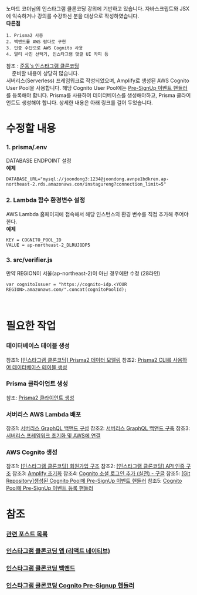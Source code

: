노마드 코더님의 인스타그램 클론코딩 강의에 기반하고 있습니다.
자바스크립트와 JSX에 익숙하거나 강의를 수강하신 분을 대상으로 작성하였습니다.  
**다른점**
```
1. Prisma2 사용
2. 백앤드를 AWS 람다로 구현
3. 인증 수단으로 AWS Cognito 사용
4. 멀티 사진 선택기, 인스타그램 댓글 UI 카피 등
```
참조 : [준동's 인스타그램 클론코딩 ](https://joondong.tistory.com/92)  
&nbsp;
&nbsp;
준비할 내용이 상당히 많습니다.  
서버리스(Serverless) 프레임워크로 작성되었으며, Amplify로 생성된 AWS Cognito User Pool을 사용합니다. 해당 Cognito User Pool에는 [Pre-SignUp 이벤트 핸들러](https://github.com/JoonDong2/instagureng-cognito-presignup)를 등록해야 합니다. 
Prisma를 사용하여 데이터베이스를 생성해야하고, Prisma 클라이언트도 생성해야 합니다.
상세한 내용은 아래 링크를 걸어 두었습니다.
# 수정할 내용
### 1. prisma/.env
DATABASE ENDPOINT 설정  
**예제**
```
DATABASE_URL="mysql://joondong3:1234@joondong.avnpe1bdkren.ap-northeast-2.rds.amazonaws.com/instagureng?connection_limit=5"
```
### 2. Lambda 함수 환경변수 설정
AWS Lambda 홈페이지에 접속해서 해당 인스턴스의 환경 변수를 직접 추가해 주어야 한다.  
**예제**
```
KEY = COGNITO_POOL_ID
VALUE = ap-northeast-2_DLRUJODP5
```
### 3. src/verifier.js
만약 REGION이 서울(ap-northeast-2)이 아닌 경우에만 수정 (28라인)
```
var cognitoIssuer = "https://cognito-idp.<YOUR REGION>.amazonaws.com/".concat(cognitoPoolId);
```
&nbsp;
# 필요한 작업
### 데이터베이스 테이블 생성
참조1: [[인스타그램 클론코딩] Prisma2 데이터 모델링](https://joondong.tistory.com/146)
참조2: [Prisma2 CLI를 사용하여 데이터베이스 테이블 생성](https://joondong.tistory.com/147)
### Prisma 클라이언트 생성
참조: [Prisma2 클라이언트 생성](https://joondong.tistory.com/148)
### 서버리스 AWS Lambda 배포
참조1: [서버리스 GraphQL 백앤드 구성](https://joondong.tistory.com/133)
참조2: [서버리스 GraphQL 백앤드 구축](https://joondong.tistory.com/136)
참조3: [서버리스 프레임워크 초기화 및 AWS에 연결](https://joondong.tistory.com/106)
### AWS Cognito 생성
참조1: [[인스타그램 클론코딩] 회원가입 구조](https://joondong.tistory.com/95)
참조2: [[인스타그램 클론코딩] API 인증 구조](https://joondong.tistory.com/96)
참조3: [Amplify 초기화](https://joondong.tistory.com/99)
참조4: [Cognito 소셜 로그인 추가 (실전) - 구글](https://joondong.tistory.com/101)
참조5: [[Git Repository]생성된 Cognito Pool에 Pre-SignUp 이벤트 핸들러](https://github.com/JoonDong2/instagureng-cognito-presignup)
참조5: [Cognito Pool에 Pre-SignUp 이벤트 등록 핸들러](https://joondong.tistory.com/102)
&nbsp;
# 참조
### [관련 포스트 목록](https://joondong.tistory.com/151)
### [인스타그램 클론코딩 앱 (리액트 네이티브)](https://github.com/JoonDong2/instagureng-app)
### [인스타그램 클론코딩 백앤드](https://github.com/JoonDong2/instagureng-backend)
### [인스타그램 클론코딩 Cognito Pre-Signup 핸들러](https://github.com/JoonDong2/instagureng-cognito-presignup)